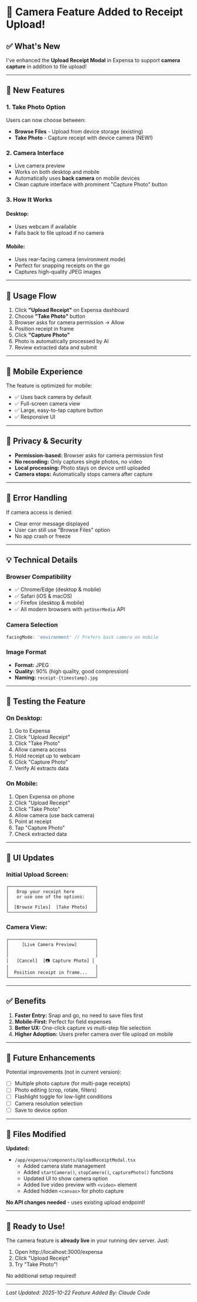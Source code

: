 # 📸 Camera Feature Added to Receipt Upload!

## ✅ What's New

I've enhanced the **Upload Receipt Modal** in Expensa to support **camera capture** in addition to file upload!

---

## 🎯 New Features

### **1. Take Photo Option**
Users can now choose between:
- **Browse Files** - Upload from device storage (existing)
- **Take Photo** - Capture receipt with device camera (NEW!)

### **2. Camera Interface**
- Live camera preview
- Works on both desktop and mobile
- Automatically uses **back camera** on mobile devices
- Clean capture interface with prominent "Capture Photo" button

### **3. How It Works**

#### **Desktop:**
- Uses webcam if available
- Falls back to file upload if no camera

#### **Mobile:**
- Uses rear-facing camera (environment mode)
- Perfect for snapping receipts on the go
- Captures high-quality JPEG images

---

## 🚀 Usage Flow

1. Click **"Upload Receipt"** on Expensa dashboard
2. Choose **"Take Photo"** button
3. Browser asks for camera permission → Allow
4. Position receipt in frame
5. Click **"Capture Photo"**
6. Photo is automatically processed by AI
7. Review extracted data and submit

---

## 📱 Mobile Experience

The feature is optimized for mobile:
- ✅ Uses back camera by default
- ✅ Full-screen camera view
- ✅ Large, easy-to-tap capture button
- ✅ Responsive UI

---

## 🔐 Privacy & Security

- **Permission-based:** Browser asks for camera permission first
- **No recording:** Only captures single photos, no video
- **Local processing:** Photo stays on device until uploaded
- **Camera stops:** Automatically stops camera after capture

---

## 🐛 Error Handling

If camera access is denied:
- Clear error message displayed
- User can still use "Browse Files" option
- No app crash or freeze

---

## 💡 Technical Details

### **Browser Compatibility**
- ✅ Chrome/Edge (desktop & mobile)
- ✅ Safari (iOS & macOS)
- ✅ Firefox (desktop & mobile)
- ✅ All modern browsers with `getUserMedia` API

### **Camera Selection**
```javascript
facingMode: 'environment' // Prefers back camera on mobile
```

### **Image Format**
- **Format:** JPEG
- **Quality:** 90% (high quality, good compression)
- **Naming:** `receipt-{timestamp}.jpg`

---

## 📝 Testing the Feature

### **On Desktop:**
1. Go to Expensa
2. Click "Upload Receipt"
3. Click "Take Photo"
4. Allow camera access
5. Hold receipt up to webcam
6. Click "Capture Photo"
7. Verify AI extracts data

### **On Mobile:**
1. Open Expensa on phone
2. Click "Upload Receipt"
3. Click "Take Photo"
4. Allow camera (use back camera)
5. Point at receipt
6. Tap "Capture Photo"
7. Check extracted data

---

## 🎨 UI Updates

### **Initial Upload Screen:**
```
┌─────────────────────────────────┐
│   Drop your receipt here        │
│   or use one of the options:    │
│                                 │
│  [Browse Files]  [Take Photo]   │
└─────────────────────────────────┘
```

### **Camera View:**
```
┌─────────────────────────────────┐
│     [Live Camera Preview]       │
│                                 │
│                                 │
│   [Cancel]  [📷 Capture Photo] │
│                                 │
│  Position receipt in frame...   │
└─────────────────────────────────┘
```

---

## ✅ Benefits

1. **Faster Entry:** Snap and go, no need to save files first
2. **Mobile-First:** Perfect for field expenses
3. **Better UX:** One-click capture vs multi-step file selection
4. **Higher Adoption:** Users prefer camera over file upload on mobile

---

## 🔮 Future Enhancements

Potential improvements (not in current version):
- [ ] Multiple photo capture (for multi-page receipts)
- [ ] Photo editing (crop, rotate, filters)
- [ ] Flashlight toggle for low-light conditions
- [ ] Camera resolution selection
- [ ] Save to device option

---

## 📄 Files Modified

**Updated:**
- `/app/expensa/components/UploadReceiptModal.tsx`
  - Added camera state management
  - Added `startCamera()`, `stopCamera()`, `capturePhoto()` functions
  - Updated UI to show camera option
  - Added live video preview with `<video>` element
  - Added hidden `<canvas>` for photo capture

**No API changes needed** - uses existing upload endpoint!

---

## 🎉 Ready to Use!

The camera feature is **already live** in your running dev server. Just:

1. Open http://localhost:3000/expensa
2. Click "Upload Receipt"
3. Try "Take Photo"!

No additional setup required!

---

*Last Updated: 2025-10-22*
*Feature Added By: Claude Code*
